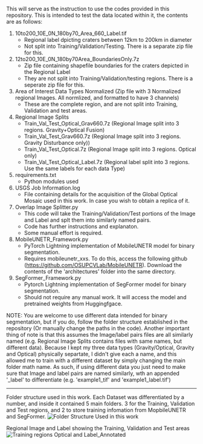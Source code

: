 This will serve as the instruction to use the codes provided in this repository. This is intended to test the data located within it, the contents are as follows: 
1) 10to200_10E_0N_180by70_Area_660_Label.tif
      - Regional label dpicting craters between 12km to 200km in diameter
      - Not split into Training/Validation/Testing. There is a separate zip file for this.
3) 12to200_10E_0N_180by70Area_BoundariesOnly.7z
      - Zip file containing shapefile boundaries for the craters depicted in the Regional Label
      - They are not split into Training/Validation/testing regions. There is a seperate zip file for this.
4) Area of Interest Data Types Normalized (Zip file with 3 Normalized regional Images. All normlized, and formatted to have 3 channels)
      - These are the complete region, and are not split into Training, Validation and test areas. 
5) Regional Image Splits
      - Train_Val_Test_Optical_Grav660.7z (Regional Image split into 3 regions. Gravity+Optical Fusion)
      - Train_Val_Test_Grav660.7z (Regional Image split into 3 regions. Gravity Disturbance only))
      - Train_Val_Test_Optical.7z (Regional Image split into 3 regions. Optical only)
      - Train_Val_Test_Optical_Label.7z (Regional label split into 3 regions. Use the same labels for each data Type)
6) requirements.txt
      - Python modules used
7) USGS Job Information.log
      - File containing details for the acquisition of the Global Optical Mosaic used in this work. In case you wish to obtain a replica of it. 
8) Overlap Image Splitter.py
      - This code will take the Training/Validation/Test portions of the Image and Label and splt them into similarly named pairs.
      - Code has further instructions and explanaton.
      - Some manual effort is required.
9) MobileUNETR_Framework.py
      - PyTorch Lightning implementation of MobileUNETR model for binary segmentation.
      - Requires mobileunetr_xxs. To do this, access the following github (https://github.com/OSUPCVLab/MobileUNETR). Download the contents of the 'architectures' folder into the same directory.
10) SegFormer_Framework.py
      - Pytorch Lightning implementation of SegFormer model for binary segmentation.
      - Should not require any manual work. It will access the model and pretrained weights from Huggingfgace.

NOTE: You are welcome to use different data intended for binary segmentation, but if you do, follow the folder structure established in the repository (Or manually change the paths in the code).
Another important thing of note is that this assumes the Image/label pairs files are all similarly named (e.g. Regional Image Splits contains files with same names, but different data).
Because I kept my three data types (Gravity/Optical, Gravity and Optical) physically separtate, I didn't give each a name, and this allowed me to train with a different dataset by simply changing the main folder math name. 
As such, if using different data you just need to make sure that Image and label pairs are named similarly, wth an appended '_label' to differentiate (e.g.  'example1_tif' and 'example1_label.tif')

-------------------------------------------------------------------------------------------------------------------------------------------------------------------------------------------------------------------
Folder structure used in this work. Each Dataset was differentiated by a number, and inside it contained 5 main folders. 3 for the Training, Validation and Test regions, and 2 to store training infomation from MopbileUNETR and SegFormer.
![Folder Structure Used in this work](https://github.com/user-attachments/assets/974ae385-ce68-49d8-a570-4c1c9e8e6982)


Regional Image and Label showing the Training, Validation and Test areas
![Training regions Optical and Label_Annotated](https://github.com/user-attachments/assets/6e4f0770-54dd-4fbf-a79b-0b82f9fcd419)



